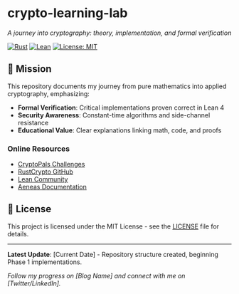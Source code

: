 # crypto-learning-lab
*A journey into cryptography: theory, implementation, and formal verification*

[![Rust](https://img.shields.io/badge/rust-%23000000.svg?style=for-the-badge&logo=rust&logoColor=white)](https://www.rust-lang.org/)
[![Lean](https://img.shields.io/badge/Lean-4-blue?style=for-the-badge)](https://lean-lang.org/)
[![License: MIT](https://img.shields.io/badge/License-MIT-yellow.svg?style=for-the-badge)](https://opensource.org/licenses/MIT)

## 🎯 Mission

This repository documents my journey from pure mathematics into applied cryptography, emphasizing:
- **Formal Verification**: Critical implementations proven correct in Lean 4
- **Security Awareness**: Constant-time algorithms and side-channel resistance
- **Educational Value**: Clear explanations linking math, code, and proofs




### Online Resources
- [CryptoPals Challenges](https://cryptopals.com/)
- [RustCrypto GitHub](https://github.com/RustCrypto)
- [Lean Community](https://leanprover-community.github.io/)
- [Aeneas Documentation](https://github.com/AeneasVerif/aeneas)

## 📜 License

This project is licensed under the MIT License - see the [LICENSE](LICENSE) file for details.



---

**Latest Update**: [Current Date] - Repository structure created, beginning Phase 1 implementations.

*Follow my progress on [Blog Name] and connect with me on [Twitter/LinkedIn].*
